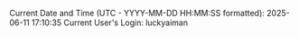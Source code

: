 Current Date and Time (UTC - YYYY-MM-DD HH:MM:SS formatted): 2025-06-11 17:10:35
Current User's Login: luckyaiman
